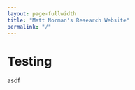 ```yaml
---
layout: page-fullwidth
title: "Matt Norman's Research Website"
permalink: "/"
---
```

# Testing
asdf
